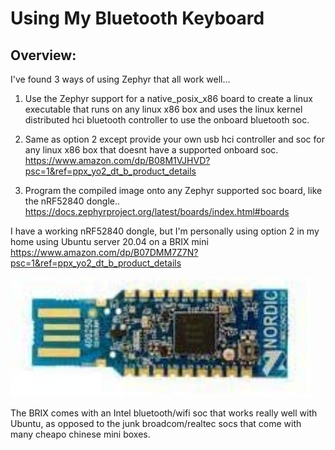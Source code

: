 # Using My Bluetooth Keyboard
## Overview:

I've found 3 ways of using Zephyr that all work well...

1. Use the Zephyr support for a native_posix_x86 board to create a linux executable that runs on any linux x86 box and uses the linux kernel distributed hci bluetooth controller to use the onboard bluetooth soc.

2. Same as option 2 except provide your own usb hci controller and soc for any linux x86 box that doesnt have a supported onboard soc.  https://www.amazon.com/dp/B08M1VJHVD?psc=1&ref=ppx_yo2_dt_b_product_details

3. Program the compiled image onto any Zephyr supported soc board, like the nRF52840 dongle.. https://docs.zephyrproject.org/latest/boards/index.html#boards

I have a working nRF52840 dongle, but I'm personally using option 2 in my home using Ubuntu server 20.04 on a BRIX mini https://www.amazon.com/dp/B07DMM7Z7N?psc=1&ref=ppx_yo2_dt_b_product_details

<img src="./images/1.1.jpg" width="480px" height="auto">

The BRIX comes with an Intel bluetooth/wifi soc that works really well with Ubuntu, as opposed to the junk broadcom/realtec socs that come with many cheapo chinese mini boxes.
